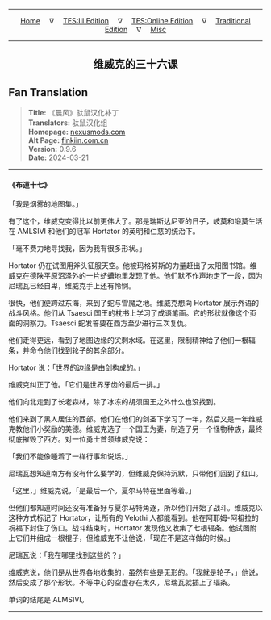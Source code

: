 
---

<!-- Jekyll Page Links -->

<center>
<a href="../../../../../index.html">Home</a>
&emsp;&nabla;&emsp;
<a href="../../../../index-tes3.html">TES:III Edition</a>
&emsp;&nabla;&emsp;
<a href="../../../../index-teso.html">TES:Online Edition</a>
&emsp;&nabla;&emsp;
<a href="../../../../index-traditional.html">Traditional Edition</a>
&emsp;&nabla;&emsp;
<a href="../../../../index-misc.html">Misc</a>
</center>

<!-- Markdown Body Below: -->

---

<center>
<h2><span style="font-family:SimSun">维威克的三十六课</span></h2>
</center>

## Fan Translation

> __Title:__ 《晨风》驮鼠汉化补丁\
> __Translators:__ ﻿驮鼠汉化组\
> __Homepage:__ [nexusmods.com][1]\
> __Alt Page:__ [finkiin.com.cn][2]\
> __Version:__ 0.9.6\
> __Date:__ 2024-03-21

[1]: https://www.nexusmods.com/morrowind/mods/53885
[2]: https://finkiin.com.cn/d/1153

---

#### 《布道十七》

「我是烟雾的地图集。」

有了这个，维威克变得比以前更伟大了。那是瑞斯达尼亚的日子，岐莫和锻莫生活在 AMLSIVI 和他们的冠军 Hortator 的英明和仁慈的统治下。

「毫不费力地寻找我，因为我有很多形状。」

Hortator 仍在试图用斧头征服天空。他被玛格努斯的力量赶出了太阳图书馆。维威克在德陕平原沼泽外的一片蛴螬地里发现了他。他们默不作声地走了一段，因为尼瑞瓦已经自卑，维威克手上还有怜悯。

很快，他们便跨过东海，来到了蛇与雪魔之地。维威克想向 Hortator 展示外语的战斗风格。他们从 Tsaesci 国王的枕书上学习了成语笔画。它的形状就像这个页面的洞察力。Tsaesci 蛇发誓要在西方至少进行三次复仇。

他们走得更远，看到了地图边缘的尖刺水域。在这里，限制精神给了他们一根辐条，并命令他们找到轮子的其余部分。

Hortator 说：「世界的边缘是由剑构成的。」

维威克纠正了他。「它们是世界牙齿的最后一排。」

他们向北走到了长老森林，除了冰冻的胡须国王之外什么也没找到。

他们来到了黑人居住的西部。他们在他们的剑圣下学习了一年，然后又是一年维威克教他们小奖励的美德。维威克选了一个国王为妻，制造了另一个怪物种族，最终彻底摧毁了西方。对一位勇士首领维威克说：

「我们不能像睡着了一样行事和说话。」

尼瑞瓦想知道南方有没有什么要学的，但维威克保持沉默，只带他们回到了红山。

「这里，」维威克说，「是最后一个。夏尔马特在里面等着。」

但他们都知道时间还没有准备好与夏尔马特角逐，所以他们开始了战斗。维威克以这种方式标记了 Hortator，让所有的 Velothi 人都能看到。他在阿耶姆-阿祖拉的祝福下封住了伤口。战斗结束时，Hortator 发现他又收集了七根辐条。他试图附上它们并组成一根棍子，但维威克不让他说，「现在不是这样做的时候。」

尼瑞瓦说：「我在哪里找到这些的？」

维威克说，他们是从世界各地收集的，虽然有些是无形的。「我就是轮子，」他说，然后变成了那个形状。不等中心的空虚存在太久，尼瑞瓦就插上了辐条。

单词的结尾是 ALMSIVI。

---
